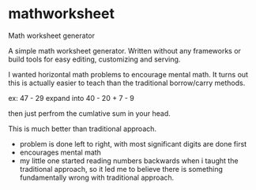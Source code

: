 # mathworksheet
Math worksheet generator

A simple math worksheet generator.  Written without any frameworks or build tools for easy editing, customizing and serving.

I wanted horizontal math problems to encourage mental math.  It turns out this is actually easier to teach than the traditional borrow/carry methods.

ex:
47 - 29
expand into
40 - 20 + 7 - 9

then just perfrom the cumlative sum in your head.  


This is much better than traditional approach.
  * problem is done left to right, with most significant digits are done first
  * encourages mental math
  * my little one started reading numbers backwards when i taught the traditional approach, so it led me to believe there is something fundamentally wrong with traditional approach.
  
